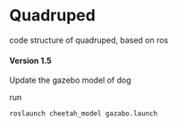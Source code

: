 # Quadruped
code structure of quadruped, based on ros

#### Version 1.5

Update the gazebo model of dog 

run 

```bash
roslaunch cheetah_model gazabo.launch
```



